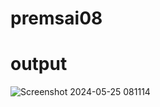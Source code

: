 premsai08
============================



# output
![Screenshot 2024-05-25 081114](https://github.com/Kaif-g/Online-Code-Editor-/assets/151158080/fc0c5fbb-bd08-4904-9547-99ce372428d0)


